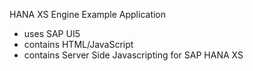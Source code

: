 

HANA XS Engine Example Application

- uses SAP UI5 
- contains HTML/JavaScript
- contains Server Side Javascripting for SAP HANA XS